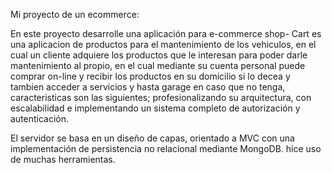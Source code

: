 Mi proyecto de un ecommerce: 
 

En este proyecto desarrolle una aplicación para e-commerce shop- Cart es una aplicacion 
de productos para el mantenimiento de los vehiculos, en el cual un cliente adquiere los productos que le interesan
para poder darle mantenimiento al propio,  en el cual mediante su cuenta personal puede comprar on-line y recibir 
los productos en su domicilio si lo decea y tambien acceder a servicios y hasta garage en caso que no tenga,
caracteristicas son las siguientes; profesionalizando su arquitectura, con escalabilidad e implementando un
sistema completo de autorización y autenticación.

El servidor se basa en un diseño de capas, orientado a MVC con una implementación de persistencia no relacional
mediante MongoDB. hice uso de muchas herramientas.
